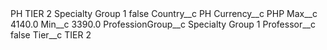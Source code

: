 <?xml version="1.0" encoding="UTF-8"?>
<CustomMetadata xmlns="http://soap.sforce.com/2006/04/metadata" xmlns:xsi="http://www.w3.org/2001/XMLSchema-instance" xmlns:xsd="http://www.w3.org/2001/XMLSchema">
    <label>PH TIER 2 Specialty Group 1</label>
    <protected>false</protected>
    <values>
        <field>Country__c</field>
        <value xsi:type="xsd:string">PH</value>
    </values>
    <values>
        <field>Currency__c</field>
        <value xsi:type="xsd:string">PHP</value>
    </values>
    <values>
        <field>Max__c</field>
        <value xsi:type="xsd:double">4140.0</value>
    </values>
    <values>
        <field>Min__c</field>
        <value xsi:type="xsd:double">3390.0</value>
    </values>
    <values>
        <field>ProfessionGroup__c</field>
        <value xsi:type="xsd:string">Specialty Group 1</value>
    </values>
    <values>
        <field>Professor__c</field>
        <value xsi:type="xsd:boolean">false</value>
    </values>
    <values>
        <field>Tier__c</field>
        <value xsi:type="xsd:string">TIER 2</value>
    </values>
</CustomMetadata>
